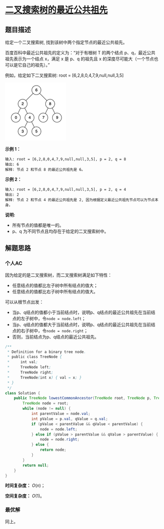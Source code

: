 # [二叉搜索树的最近公共祖先](https://leetcode-cn.com/problems/lowest-common-ancestor-of-a-binary-search-tree/)

## 题目描述

给定一个二叉搜索树, 找到该树中两个指定节点的最近公共祖先。

百度百科中最近公共祖先的定义为：“对于有根树 T 的两个结点 p、q，最近公共祖先表示为一个结点 x，满足 x 是 p、q 的祖先且 x 的深度尽可能大（一个节点也可以是它自己的祖先）。”

例如，给定如下二叉搜索树:  root = [6,2,8,0,4,7,9,null,null,3,5]

![img](assets/binarysearchtree_improved.png)

**示例 1：**

```
输入: root = [6,2,8,0,4,7,9,null,null,3,5], p = 2, q = 8
输出: 6 
解释: 节点 2 和节点 8 的最近公共祖先是 6。
```

**示例 2：**

```
输入: root = [6,2,8,0,4,7,9,null,null,3,5], p = 2, q = 4
输出: 2
解释: 节点 2 和节点 4 的最近公共祖先是 2, 因为根据定义最近公共祖先节点可以为节点本身。
```

**说明:**

- 所有节点的值都是唯一的。
- p、q 为不同节点且均存在于给定的二叉搜索树中。

## 解题思路

### 个人AC

因为给定的是二叉搜索树，而二叉搜索树满足如下特性：

- 任意结点的值都比左子树中所有结点的值大；
- 任意结点的值都比右子树中所有结点的值大。

可以从根节点出发：

- 当p、q结点的值都小于当前结点时，说明p、q结点的最近公共祖先在当前结点的左子树中，令`node = node.left`；
- 当p、q结点的值都大于当前结点时，说明p、q结点的最近公共祖先在当前结点的右子树中，令`node = node.right`；
- 否则，当前结点为p、q结点的最近公共祖先。

```java
/**
 * Definition for a binary tree node.
 * public class TreeNode {
 *     int val;
 *     TreeNode left;
 *     TreeNode right;
 *     TreeNode(int x) { val = x; }
 * }
 */
class Solution {
    public TreeNode lowestCommonAncestor(TreeNode root, TreeNode p, TreeNode q) {
        TreeNode node = root;
        while (node != null) {
            int parentValue = node.val;
            int pValue = p.val, qValue = q.val;
            if (pValue < parentValue && qValue < parentValue) {
                node = node.left;
            } else if (pValue > parentValue && qValue > parentValue) {
                node = node.right;
            } else {
                return node;
            }
        }
        return null;
    }
}
```

**时间复杂度：** $O(n)$；

**空间复杂度：** $O(1)$。

### 最优解

同上。